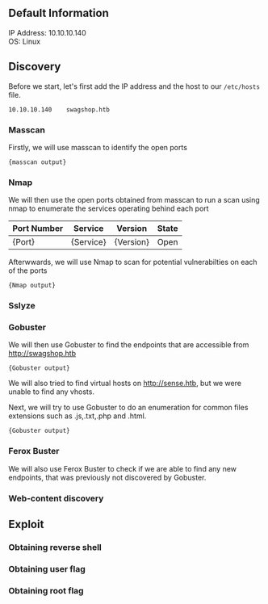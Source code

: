 ## Default Information
IP Address: 10.10.10.140\
OS: Linux

## Discovery

Before we start, let's first add the IP address and the host to our ```/etc/hosts``` file.

```
10.10.10.140    swagshop.htb
```
### Masscan
Firstly, we will use masscan to identify the open ports

```
{masscan output}
```

### Nmap
We will then use the open ports obtained from masscan to run a scan using nmap to enumerate the services operating behind each port

| Port Number | Service | Version | State |
|-----|------------------|----------------------|----------------------|
| {Port}	| {Service} | {Version} | Open |

Afterwwards, we will use Nmap to scan for potential vulnerabilties on each of the ports

```
{Nmap output}
```
### Sslyze

### Gobuster
We will then use Gobuster to find the endpoints that are accessible from http://swagshop.htb

```
{Gobuster output}
```
We will also tried to find virtual hosts on http://sense.htb, but we were unable to find any vhosts.

Next, we will try to use Gobuster to do an enumeration for common files extensions such as .js,.txt,.php and .html.

```
{Gobuster output}
```

### Ferox Buster
We will also use Ferox Buster to check if we are able to find any new endpoints, that was previously not discovered by Gobuster.

### Web-content discovery

## Exploit
### Obtaining reverse shell
### Obtaining user flag
### Obtaining root flag
